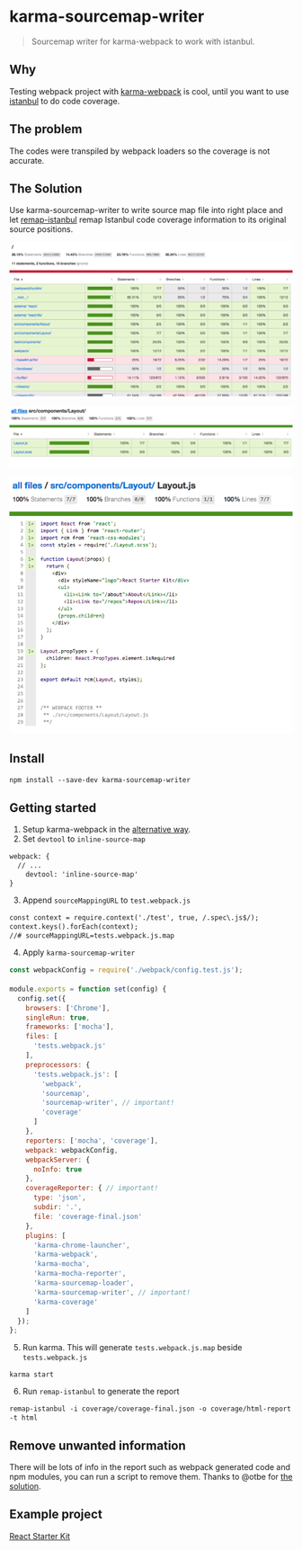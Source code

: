 # karma-sourcemap-writer
> Sourcemap writer for karma-webpack to work with istanbul.

## Why
Testing webpack project with [karma-webpack](https://github.com/webpack/karma-webpack) is cool, until you want to use [istanbul](https://github.com/gotwarlost/istanbul) to do code coverage.

## The problem
The codes were transpiled by webpack loaders so the coverage is not accurate.

## The Solution
Use karma-sourcemap-writer to write source map file into right place and let [remap-istanbul](https://github.com/SitePen/remap-istanbul) remap Istanbul code coverage information to its original source positions.

![demo 1](./demo/demo_1.png)

![demo 2](./demo/demo_2.png)

![demo 3](./demo/demo_3.png)

## Install
```
npm install --save-dev karma-sourcemap-writer
```

## Getting started
1. Setup karma-webpack in the [alternative way](https://github.com/webpack/karma-webpack#alternative-usage).
2. Set `devtool` to `inline-source-map`

  ```
  webpack: {
    // ...
      devtool: 'inline-source-map'
  }
  ```

3. Append `sourceMappingURL` to `test.webpack.js`

  ```
  const context = require.context('./test', true, /.spec\.js$/);
  context.keys().forEach(context);
  //# sourceMappingURL=tests.webpack.js.map
  ```

4. Apply `karma-sourcemap-writer`

  ```js
  const webpackConfig = require('./webpack/config.test.js');

  module.exports = function set(config) {
    config.set({
      browsers: ['Chrome'],
      singleRun: true,
      frameworks: ['mocha'],
      files: [
        'tests.webpack.js'
      ],
      preprocessors: {
        'tests.webpack.js': [
          'webpack',
          'sourcemap',
          'sourcemap-writer', // important!
          'coverage'
        ]
      },
      reporters: ['mocha', 'coverage'],
      webpack: webpackConfig,
      webpackServer: {
        noInfo: true
      },    
      coverageReporter: { // important!
        type: 'json',
        subdir: '.',
        file: 'coverage-final.json'
      },
      plugins: [
        'karma-chrome-launcher',
        'karma-webpack',
        'karma-mocha',
        'karma-mocha-reporter',
        'karma-sourcemap-loader',
        'karma-sourcemap-writer', // important!
        'karma-coverage'
      ]
    });
  };
  ```

5. Run karma. This will generate `tests.webpack.js.map` beside `tests.webpack.js`

  ```
  karma start
  ```

6. Run `remap-istanbul` to generate the report

  ```
  remap-istanbul -i coverage/coverage-final.json -o coverage/html-report -t html
  ```

## Remove unwanted information
There will be lots of info in the report such as webpack generated code and npm modules, you can run a script to remove them. Thanks to @otbe for [the solution](https://github.com/SitePen/remap-istanbul/issues/51#issuecomment-216466344).

## Example project
[React Starter Kit](https://github.com/jas-chen/react-starter-kit)
